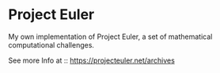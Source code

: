 # Project Euler
My own implementation of Project Euler, a set of mathematical computational
challenges.

See more Info at ::
  https://projecteuler.net/archives
